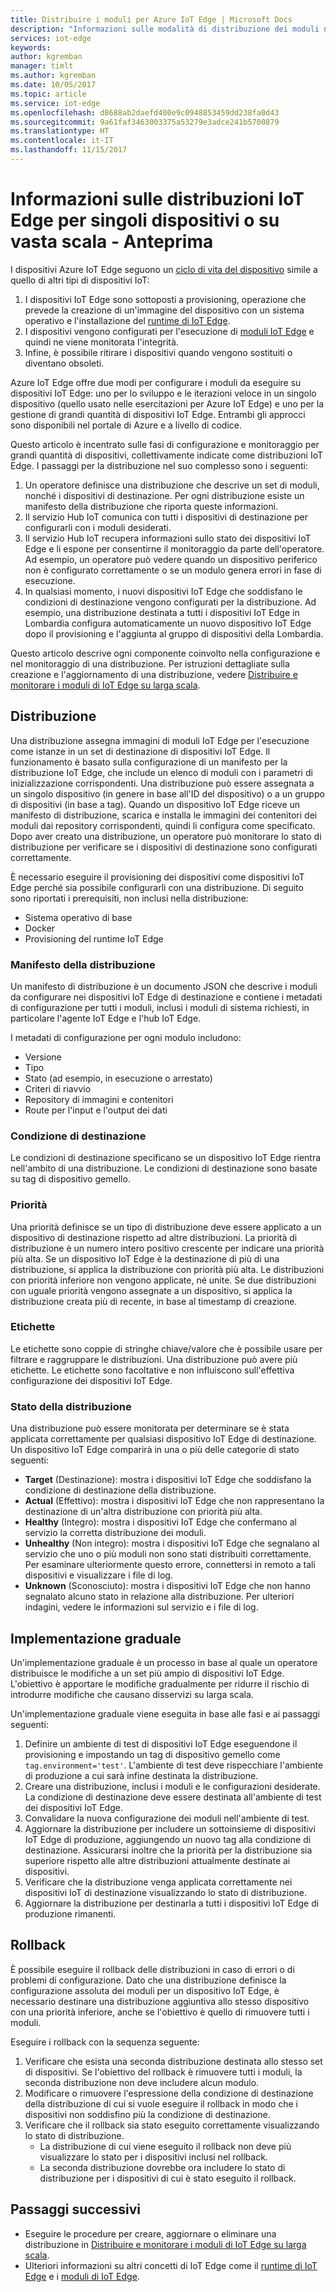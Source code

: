 ```yaml
---
title: Distribuire i moduli per Azure IoT Edge | Microsoft Docs
description: "Informazioni sulle modalità di distribuzione dei moduli nei dispositivi perimetrali"
services: iot-edge
keywords: 
author: kgremban
manager: timlt
ms.author: kgremban
ms.date: 10/05/2017
ms.topic: article
ms.service: iot-edge
ms.openlocfilehash: d8688ab2daefd400e9c0948853459dd238fa0d43
ms.sourcegitcommit: 9a61faf3463003375a53279e3adce241b5700879
ms.translationtype: HT
ms.contentlocale: it-IT
ms.lasthandoff: 11/15/2017
---
```

# <a name="understand-iot-edge-deployments-for-single-devices-or-at-scale---preview"></a>Informazioni sulle distribuzioni IoT Edge per singoli dispositivi o su vasta scala - Anteprima

I dispositivi Azure IoT Edge seguono un [ciclo di vita del dispositivo][lnk-lifecycle] simile a quello di altri tipi di dispositivi IoT:

1. I dispositivi IoT Edge sono sottoposti a provisioning, operazione che prevede la creazione di un'immagine del dispositivo con un sistema operativo e l'installazione del [runtime di IoT Edge][lnk-runtime].
1. I dispositivi vengono configurati per l'esecuzione di [moduli IoT Edge][lnk-modules] e quindi ne viene monitorata l'integrità. 
1. Infine, è possibile ritirare i dispositivi quando vengono sostituiti o diventano obsoleti.  

Azure IoT Edge offre due modi per configurare i moduli da eseguire su dispositivi IoT Edge: uno per lo sviluppo e le iterazioni veloce in un singolo dispositivo (quello usato nelle esercitazioni per Azure IoT Edge) e uno per la gestione di grandi quantità di dispositivi IoT Edge. Entrambi gli approcci sono disponibili nel portale di Azure e a livello di codice.

Questo articolo è incentrato sulle fasi di configurazione e monitoraggio per grandi quantità di dispositivi, collettivamente indicate come distribuzioni IoT Edge. I passaggi per la distribuzione nel suo complesso sono i seguenti:   

1. Un operatore definisce una distribuzione che descrive un set di moduli, nonché i dispositivi di destinazione. Per ogni distribuzione esiste un manifesto della distribuzione che riporta queste informazioni. 
1. Il servizio Hub IoT comunica con tutti i dispositivi di destinazione per configurarli con i moduli desiderati. 
1. Il servizio Hub IoT recupera informazioni sullo stato dei dispositivi IoT Edge e li espone per consentirne il monitoraggio da parte dell'operatore.  Ad esempio, un operatore può vedere quando un dispositivo periferico non è configurato correttamente o se un modulo genera errori in fase di esecuzione. 
1. In qualsiasi momento, i nuovi dispositivi IoT Edge che soddisfano le condizioni di destinazione vengono configurati per la distribuzione. Ad esempio, una distribuzione destinata a tutti i dispositivi IoT Edge in Lombardia configura automaticamente un nuovo dispositivo IoT Edge dopo il provisioning e l'aggiunta al gruppo di dispositivi della Lombardia. 
 
Questo articolo descrive ogni componente coinvolto nella configurazione e nel monitoraggio di una distribuzione. Per istruzioni dettagliate sulla creazione e l'aggiornamento di una distribuzione, vedere [Distribuire e monitorare i moduli di IoT Edge su larga scala][lnk-howto].

## <a name="deployment"></a>Distribuzione

Una distribuzione assegna immagini di moduli IoT Edge per l'esecuzione come istanze in un set di destinazione di dispositivi IoT Edge. Il funzionamento è basato sulla configurazione di un manifesto per la distribuzione IoT Edge, che include un elenco di moduli con i parametri di inizializzazione corrispondenti. Una distribuzione può essere assegnata a un singolo dispositivo (in genere in base all'ID del dispositivo) o a un gruppo di dispositivi (in base a tag). Quando un dispositivo IoT Edge riceve un manifesto di distribuzione, scarica e installa le immagini dei contenitori dei moduli dai repository corrispondenti, quindi li configura come specificato. Dopo aver creato una distribuzione, un operatore può monitorare lo stato di distribuzione per verificare se i dispositivi di destinazione sono configurati correttamente.   

È necessario eseguire il provisioning dei dispositivi come dispositivi IoT Edge perché sia possibile configurarli con una distribuzione. Di seguito sono riportati i prerequisiti, non inclusi nella distribuzione:
* Sistema operativo di base
* Docker 
* Provisioning del runtime IoT Edge 

### <a name="deployment-manifest"></a>Manifesto della distribuzione

Un manifesto di distribuzione è un documento JSON che descrive i moduli da configurare nei dispositivi IoT Edge di destinazione e contiene i metadati di configurazione per tutti i moduli, inclusi i moduli di sistema richiesti, in particolare l'agente IoT Edge e l'hub IoT Edge.  

I metadati di configurazione per ogni modulo includono: 
* Versione 
* Tipo 
* Stato (ad esempio, in esecuzione o arrestato) 
* Criteri di riavvio 
* Repository di immagini e contenitori 
* Route per l'input e l'output dei dati 

### <a name="target-condition"></a>Condizione di destinazione

Le condizioni di destinazione specificano se un dispositivo IoT Edge rientra nell'ambito di una distribuzione. Le condizioni di destinazione sono basate su tag di dispositivo gemello. 

### <a name="priority"></a>Priorità

Una priorità definisce se un tipo di distribuzione deve essere applicato a un dispositivo di destinazione rispetto ad altre distribuzioni. La priorità di distribuzione è un numero intero positivo crescente per indicare una priorità più alta. Se un dispositivo IoT Edge è la destinazione di più di una distribuzione, si applica la distribuzione con priorità più alta.  Le distribuzioni con priorità inferiore non vengono applicate, né unite.  Se due distribuzioni con uguale priorità vengono assegnate a un dispositivo, si applica la distribuzione creata più di recente, in base al timestamp di creazione.

### <a name="labels"></a>Etichette 

Le etichette sono coppie di stringhe chiave/valore che è possibile usare per filtrare e raggruppare le distribuzioni. Una distribuzione può avere più etichette. Le etichette sono facoltative e non influiscono sull'effettiva configurazione dei dispositivi IoT Edge. 

### <a name="deployment-status"></a>Stato della distribuzione

Una distribuzione può essere monitorata per determinare se è stata applicata correttamente per qualsiasi dispositivo IoT Edge di destinazione.  Un dispositivo IoT Edge comparirà in una o più delle categorie di stato seguenti: 
* **Target** (Destinazione): mostra i dispositivi IoT Edge che soddisfano la condizione di destinazione della distribuzione.
* **Actual** (Effettivo): mostra i dispositivi IoT Edge che non rappresentano la destinazione di un'altra distribuzione con priorità più alta.
* **Healthy** (Integro): mostra i dispositivi IoT Edge che confermano al servizio la corretta distribuzione dei moduli. 
* **Unhealthy** (Non integro): mostra i dispositivi IoT Edge che segnalano al servizio che uno o più moduli non sono stati distribuiti correttamente. Per esaminare ulteriormente questo errore, connettersi in remoto a tali dispositivi e visualizzare i file di log.
* **Unknown** (Sconosciuto): mostra i dispositivi IoT Edge che non hanno segnalato alcuno stato in relazione alla distribuzione. Per ulteriori indagini, vedere le informazioni sul servizio e i file di log.

## <a name="phased-rollout"></a>Implementazione graduale 

Un'implementazione graduale è un processo in base al quale un operatore distribuisce le modifiche a un set più ampio di dispositivi IoT Edge. L'obiettivo è apportare le modifiche gradualmente per ridurre il rischio di introdurre modifiche che causano disservizi su larga scala.  

Un'implementazione graduale viene eseguita in base alle fasi e ai passaggi seguenti: 
1. Definire un ambiente di test di dispositivi IoT Edge eseguendone il provisioning e impostando un tag di dispositivo gemello come `tag.environment='test'`. L'ambiente di test deve rispecchiare l'ambiente di produzione a cui sarà infine destinata la distribuzione. 
1. Creare una distribuzione, inclusi i moduli e le configurazioni desiderate. La condizione di destinazione deve essere destinata all'ambiente di test dei dispositivi IoT Edge.   
1. Convalidare la nuova configurazione dei moduli nell'ambiente di test.
1. Aggiornare la distribuzione per includere un sottoinsieme di dispositivi IoT Edge di produzione, aggiungendo un nuovo tag alla condizione di destinazione. Assicurarsi inoltre che la priorità per la distribuzione sia superiore rispetto alle altre distribuzioni attualmente destinate ai dispositivi. 
1. Verificare che la distribuzione venga applicata correttamente nei dispositivi IoT di destinazione visualizzando lo stato di distribuzione.
1. Aggiornare la distribuzione per destinarla a tutti i dispositivi IoT Edge di produzione rimanenti.

## <a name="rollback"></a>Rollback

È possibile eseguire il rollback delle distribuzioni in caso di errori o di problemi di configurazione.  Dato che una distribuzione definisce la configurazione assoluta dei moduli per un dispositivo IoT Edge, è necessario destinare una distribuzione aggiuntiva allo stesso dispositivo con una priorità inferiore, anche se l'obiettivo è quello di rimuovere tutti i moduli.  

Eseguire i rollback con la sequenza seguente: 
1. Verificare che esista una seconda distribuzione destinata allo stesso set di dispositivi. Se l'obiettivo del rollback è rimuovere tutti i moduli, la seconda distribuzione non deve includere alcun modulo. 
1. Modificare o rimuovere l'espressione della condizione di destinazione della distribuzione di cui si vuole eseguire il rollback in modo che i dispositivi non soddisfino più la condizione di destinazione.
1. Verificare che il rollback sia stato eseguito correttamente visualizzando lo stato di distribuzione.
   * La distribuzione di cui viene eseguito il rollback non deve più visualizzare lo stato per i dispositivi inclusi nel rollback.
   * La seconda distribuzione dovrebbe ora includere lo stato di distribuzione per i dispositivi di cui è stato eseguito il rollback.


## <a name="next-steps"></a>Passaggi successivi

* Eseguire le procedure per creare, aggiornare o eliminare una distribuzione in [Distribuire e monitorare i moduli di IoT Edge su larga scala][lnk-howto].
* Ulteriori informazioni su altri concetti di IoT Edge come il [runtime di IoT Edge][lnk-runtime] e i [moduli di IoT Edge][lnk-modules].

<!-- Links -->
[lnk-lifecycle]: ../iot-hub/iot-hub-device-management-overview.md
[lnk-runtime]: iot-edge-runtime.md
[lnk-modules]: iot-edge-modules.md
[lnk-howto]: how-to-deploy-monitor.md